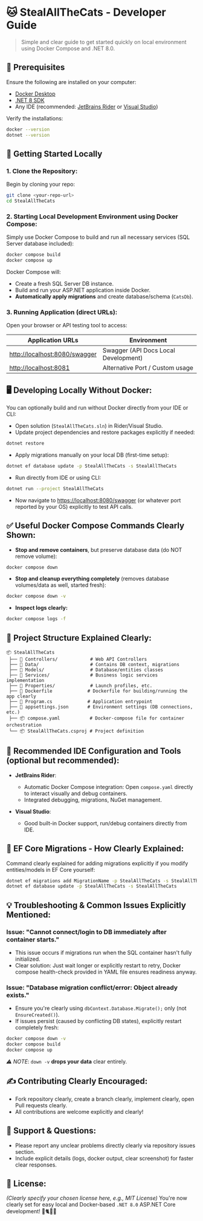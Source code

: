 # 🐱 StealAllTheCats - Developer Guide

> Simple and clear guide to get started quickly on local environment using Docker Compose and .NET 8.0.
>

## 🔧 Prerequisites
Ensure the following are installed on your computer:
- [Docker Desktop](https://www.docker.com/products/docker-desktop/)
- [.NET 8 SDK](https://dotnet.microsoft.com/en-us/download/dotnet/8.0)
- Any IDE (recommended: [JetBrains Rider](https://www.jetbrains.com/rider/) or [Visual Studio](https://visualstudio.microsoft.com/downloads/))

Verify the installations:
``` bash
docker --version
dotnet --version
```
## 🚀 Getting Started Locally
### 1. Clone the Repository:
Begin by cloning your repo:
``` bash
git clone <your-repo-url>
cd StealAllTheCats
```
### 2. Starting Local Development Environment using Docker Compose:
Simply use Docker Compose to build and run all necessary services (SQL Server database included):
``` bash
docker compose build
docker compose up
```
Docker Compose will:
- Create a fresh SQL Server DB instance.
- Build and run your ASP.NET application inside Docker.
- **Automatically apply migrations** and create database/schema (`CatsDb`).

### 3. Running Application (direct URLs):
Open your browser or API testing tool to access:

| Application URLs | Environment |
| --- | --- |
| [http://localhost:8080/swagger](http://localhost:8080/swagger) | Swagger (API Docs Local Development) |
| [http://localhost:8081](http://localhost:8081) | Alternative Port / Custom usage |
## 🖥 Developing Locally Without Docker:
You can optionally build and run without Docker directly from your IDE or CLI:
- Open solution (`StealAllTheCats.sln`) in Rider/Visual Studio.
- Update project dependencies and restore packages explicitly if needed:
``` bash
dotnet restore
```
- Apply migrations manually on your local DB (first-time setup):
``` bash
dotnet ef database update -p StealAllTheCats -s StealAllTheCats
```
- Run directly from IDE or using CLI:
``` bash
dotnet run --project StealAllTheCats
```
- Now navigate to [https://localhost:8080/swagger](https://localhost:8080/swagger) (or whatever port reported by your OS) explicitly to test API calls.

## ✅ Useful Docker Compose Commands Clearly Shown:
- **Stop and remove containers**, but preserve database data (do NOT remove volume):
``` bash
docker compose down
```
- **Stop and cleanup everything completely** (removes database volumes/data as well, started fresh):
``` bash
docker compose down -v
```
- **Inspect logs clearly:**
``` bash
docker compose logs -f
```
## 🧹 Project Structure Explained Clearly:
``` 
📦 StealAllTheCats
 ├── 📁 Controllers/            # Web API Controllers
 ├── 📁 Data/                   # Contains DB context, migrations
 ├── 📁 Models/                 # Database/entities classes
 ├── 📁 Services/               # Business logic services implementation
 ├── 📁 Properties/             # Launch profiles, etc.
 ├── 🐋 Dockerfile             # Dockerfile for building/running the app clearly
 ├── 📜 Program.cs             # Application entrypoint
 ├── 📜 appsettings.json       # Environment settings (DB connections, etc.)
 ├── 📦 compose.yaml           # Docker-compose file for container orchestration
 └── 📦 StealAllTheCats.csproj # Project definition
```
## 🌟 Recommended IDE Configuration and Tools (optional but recommended):
- **JetBrains Rider**:
    - Automatic Docker Compose integration: Open `compose.yaml` directly to interact visually and debug containers.
    - Integrated debugging, migrations, NuGet management.

- **Visual Studio**:
    - Good built-in Docker support, run/debug containers directly from IDE.

## 📖 EF Core Migrations - How Clearly Explained:
Command clearly explained for adding migrations explicitly if you modify entities/models in EF Core yourself:
``` bash
dotnet ef migrations add MigrationName -p StealAllTheCats -s StealAllTheCats
dotnet ef database update -p StealAllTheCats -s StealAllTheCats
```
## 💡 Troubleshooting & Common Issues Explicitly Mentioned:
### Issue: "Cannot connect/login to DB immediately after container starts."
- This issue occurs if migrations run when the SQL container hasn't fully initialized.
- Clear solution: Just wait longer or explicitly restart to retry, Docker compose health-check provided in YAML file ensures readiness anyway.

### Issue: "Database migration conflict/error: Object already exists."
- Ensure you're clearly using `dbContext.Database.Migrate();` only (not `EnsureCreated()`).
- If issues persist (caused by conflicting DB states), explicitly restart completely fresh:
``` bash
docker compose down -v
docker compose build
docker compose up
```
_⚠️ NOTE_: `down -v` **drops your data** clear entirely.
## ✍️ Contributing Clearly Encouraged:
- Fork repository clearly, create a branch clearly, implement clearly, open Pull requests clearly.
- All contributions are welcome explicitly and clearly!

## 🚨 Support & Questions:
- Please report any unclear problems directly clearly via repository issues section.
- Include explicit details (logs, docker output, clear screenshot) for faster clear responses.

## 📝 License:
_(Clearly specify your chosen license here, e.g., MIT License)_
You're now clearly set for easy local and Docker-based `.NET 8.0` ASP.NET Core development! 🚀🐈🧑‍💻
